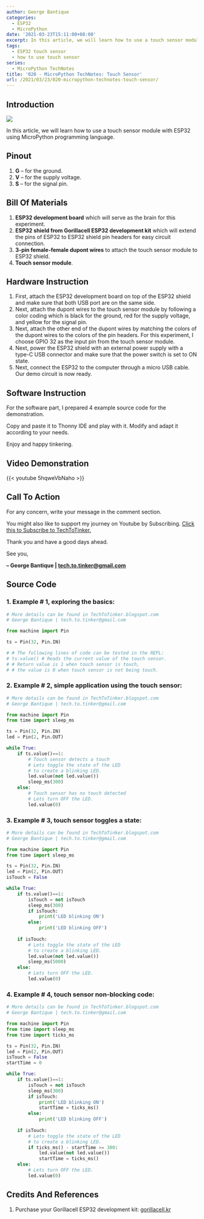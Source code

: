 ```yaml
---
author: George Bantique
categories:
  - ESP32
  - MicroPython
date: '2021-03-23T15:11:00+08:00'
excerpt: In this article, we will learn how to use a touch sensor module with ESP32 using MicroPython programming language.
tags:
  - ESP32 touch sensor
  - how to use touch sensor
series:
  - MicroPython TechNotes
title: '020 - MicroPython TechNotes: Touch Sensor'
url: /2021/03/23/020-micropython-technotes-touch-sensor/
---
```


## **Introduction**

![](/images/020-technotes-touch-sensor.png)

In this article, we will learn how to use a touch sensor module with ESP32 using MicroPython programming language.

## **Pinout**

1. **G** – for the ground.
2. **V** – for the supply voltage.
3. **S** – for the signal pin.

## **Bill Of Materials**

1. **ESP32 development board** which will serve as the brain for this experiment.
2. **ESP32 shield from Gorillacell ESP32 development kit** which will extend the pins of ESP32 to ESP32 shield pin headers for easy circuit connection.
3. **3-pin female-female dupont wires** to attach the touch sensor module to ESP32 shield.
4. **Touch sensor module**.

## **Hardware Instruction**

1. First, attach the ESP32 development board on top of the ESP32 shield and make sure that both USB port are on the same side.
2. Next, attach the dupont wires to the touch sensor module by following a color coding which is black for the ground, red for the supply voltage, and yellow for the signal pin.
3. Next, attach the other end of the dupont wires by matching the colors of the dupont wires to the colors of the pin headers. For this experiment, I choose GPIO 32 as the input pin from the touch sensor module.
4. Next, power the ESP32 shield with an external power supply with a type-C USB connector and make sure that the power switch is set to ON state.
5. Next, connect the ESP32 to the computer through a micro USB cable. Our demo circuit is now ready.

## **Software Instruction**

For the software part, I prepared 4 example source code for the demonstration.

Copy and paste it to Thonny IDE and play with it. Modify and adapt it according to your needs.

Enjoy and happy tinkering.

## **Video Demonstration**

{{< youtube 5hqweVbNaho >}}

## **Call To Action**

For any concern, write your message in the comment section.

You might also like to support my journey on Youtube by Subscribing. [Click this to Subscribe to TechToTinker.](https://www.youtube.com/c/TechToTinker?sub_confirmation=1)

Thank you and have a good days ahead.

See you,

**– George Bantique | tech.to.tinker@gmail.com**

## **Source Code** 

### 1. Example # 1, exploring the basics:

```py { lineNos="true" wrap="true" }
# More details can be found in TechToTinker.blogspot.com 
# George Bantique | tech.to.tinker@gmail.com

from machine import Pin

ts = Pin(32, Pin.IN)

# # The following lines of code can be tested in the REPL:
# ts.value() # Reads the current value of the touch sensor.
# # Return value is 1 when touch sensor is touch,
# # the value is 0 when touch sensor is not being touch.

```

### 2. Example # 2, simple application using the touch sensor:

```py { lineNos="true" wrap="true" }
# More details can be found in TechToTinker.blogspot.com 
# George Bantique | tech.to.tinker@gmail.com

from machine import Pin
from time import sleep_ms

ts = Pin(32, Pin.IN)
led = Pin(2, Pin.OUT)

while True:
    if ts.value()==1:
        # Touch sensor detects a touch
        # Lets toggle the state of the LED
        # to create a blinking LED.
        led.value(not led.value())
        sleep_ms(300)
    else:
        # Touch sensor has no touch detected
        # Lets turn OFF the LED.
        led.value(0)

```

### 3. Example # 3, touch sensor toggles a state:

```py { lineNos="true" wrap="true" }
# More details can be found in TechToTinker.blogspot.com 
# George Bantique | tech.to.tinker@gmail.com

from machine import Pin
from time import sleep_ms

ts = Pin(32, Pin.IN)
led = Pin(2, Pin.OUT)
isTouch = False

while True:
    if ts.value()==1:
        isTouch = not isTouch
        sleep_ms(300)
        if isTouch:
            print('LED blinking ON')
        else:
            print('LED blinking OFF')
    
    if isTouch:
        # Lets toggle the state of the LED
        # to create a blinking LED.
        led.value(not led.value())
        sleep_ms(5000)
    else:
        # Lets turn OFF the LED.
        led.value(0)

```

### 4. Example # 4, touch sensor non-blocking code:

```py { lineNos="true" wrap="true" }
# More details can be found in TechToTinker.blogspot.com 
# George Bantique | tech.to.tinker@gmail.com

from machine import Pin
from time import sleep_ms
from time import ticks_ms

ts = Pin(32, Pin.IN)
led = Pin(2, Pin.OUT)
isTouch = False
startTime = 0

while True:
    if ts.value()==1:
        isTouch = not isTouch
        sleep_ms(300)
        if isTouch:
            print('LED blinking ON')
            startTime = ticks_ms()
        else:
            print('LED blinking OFF')
    
    if isTouch:
        # Lets toggle the state of the LED
        # to create a blinking LED.
        if ticks_ms() - startTime >= 300:
            led.value(not led.value())
            startTime = ticks_ms()
    else:
        # Lets turn OFF the LED.
        led.value(0)

```

## **Credits And References**

1. Purchase your Gorillacell ESP32 development kit:
[gorillacell.kr](http://gorillacell.kr/)


